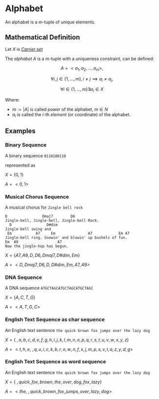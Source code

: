 # Alphabet

An alphabet is a m-tuple of unique elements.

## Mathematical Definition

Let $X$ is [_Carrier set_](./carrier_set.md#mathematical-definition)

The _alphabet_ $A$ is a m-tuple with a uniqueness constraint, can be defined:

$$A = <a_1, a_2, ..., a_m>,$$

$$\forall i,j \in \{1, ... ,m\}, i \neq j \implies a_i \neq a_j,$$

$$\forall i \in \{1, ... ,m\} \exists a_i \in X $$

Where:

- $m := |A|$ is called _power_ of the alphabet, $m \in N$
- $a_i$​ is called the $i$-th _element_ (or coordinate) of the alphabet.

## Examples

### Binary Sequence
A binary sequence `0110100110`

represented as

$X = \{0,1\}$

$A = <0,1>$

### Musical Chorus Sequence
A musical chorus for `Jingle bell rock`

```
D                Dmaj7        D6
Jingle-bell, Jingle-bell, Jingle-bell Rock.
  D                D#dim
Jingle-bell swing and
 Em           A7     Em               A7            Em A7
Jingle-bell ring. Snowin' and blowin' up bushels of fun.
Em  A9                  A7
Now the jingle-hop has begun.
```

$X = \{A7, A9, D, D6, Dmaj7, D\#dim, Em\}$

$A = <D,Dmaj7,D6,D,D\#dim,Em,A7,A9>$

### DNA Sequence
A DNA sequence `ATGCTAGCATGCTAGCATGCTAGC`

$X = \{A,C,T,G\}$

$A = <A,T,G,C>$

### English Text Sequence as char sequence
An English text sentence `the quick brown fox jumps over the lazy dog`

$X = \{\ ,a,b,c,d,e,f,g,h,i,j,k,l,m,n,o,p,q,r,s,t,u,v,w,x,y,z\}$

$A = <t,h,e,\ ,q,u,i,c,k,b,r,o,w,n,f,x,j,m,p,s,v,l,a,z,y,d,g>$

### English Text Sequence as word sequence
An English text sentence `the quick brown fox jumps over the lazy dog`

$X = \{\ ,quick, fox, brown, the, over, dog, fox, lazy\}$

$A = <the,\ ,quick,brown,fox,jumps,over,lazy,dog>$
